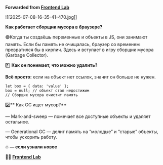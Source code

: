 **Forwarded from [Frontend Lab](https://t.me/c/2365070179/814)**

![[2025-07-08-16-35-41-470.jpg]]

**Как работает сборщик мусора в браузере?**

🟣Когда ты создаёшь переменные и объекты в JS, они занимают память. Если бы память не очищалась, браузер со временем превратился бы в кирпич. Здесь и вступает в игру сборщик мусора (Garbage Collector).

1️⃣ **Как он понимает, что можно удалить?**

**Всё просто:** если на объект нет ссылок, значит он больше не нужен.

```
let box = { data: 'value' };
box = null; // объект стал недостижим
// Сборщик мусора очистит память
```

 2️⃣** Как GC ищет мусор?**

— Mark-and-sweep — помечает все доступные объекты и удаляет остальное.

— Generational GC — делит память на “молодые” и “старые” объекты, чтобы ускорить работу.

🔥 **— если узнали новое**

🧑‍💻 [**Frontend Lab**](https://t.me/+cbUgFGBz2nY0M2Vi)